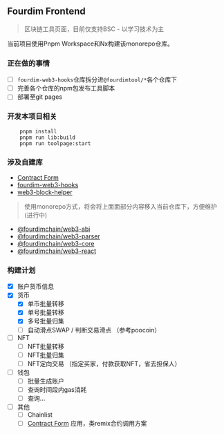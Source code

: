 ## Fourdim Frontend

> 区块链工具页面，目前仅支持BSC - 以学习技术为主

当前项目使用Pnpm Workspace和Nx构建该monorepo仓库。

### 正在做的事情

- [ ] `fourdim-web3-hooks`仓库拆分进`@fourdimtool/*`各个仓库下
- [ ] 完善各个仓库的npm包发布工具脚本
- [ ] 部署至git pages

### 开发本项目相关
```
    pnpm install
    pnpm run lib:build
    pnpm run toolpage:start
```

### 涉及自建库

- [Contract Form](https://github.com/chongqiangchen/contract-form)
- [fourdim-web3-hooks](https://github.com/chongqiangchen/fourdim-web3-hooks)
- [web3-block-helper](https://github.com/chongqiangchen/web3-block-helper)

> 使用monorepo方式，将会将上面面部分内容移入当前仓库下，方便维护 (进行中)
- [@fourdimchain/web3-abi]()
- [@fourdimchain/web3-parser]()
- [@fourdimchain/web3-core]()
- [@fourdimchain/web3-react]()

### 构建计划

- [x] 账户货币信息
- [x] 货币
    - [x] 单币批量转移
    - [x] 单号批量转移
    - [x] 多号批量归集
    - [ ] 自动滑点SWAP / 判断交易滑点 （参考poocoin）
- [ ] NFT
    - [ ] NFT批量转移
    - [ ] NFT批量归集
    - [ ] NFT定向交易 （指定买家，付款获取NFT，省去担保人）
- [ ] 钱包
    - [ ] 批量生成账户
    - [ ] 查询时间段内gas消耗
    - [ ] 查询...
- [ ] 其他
    - [ ] Chainlist
    - [ ] [Contract Form](https://github.com/chongqiangchen/contract-form) 应用，类remix合约调用方案